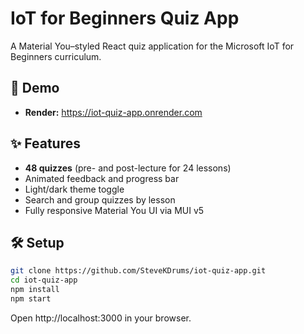 # IoT for Beginners Quiz App

A Material You–styled React quiz application for the Microsoft IoT for Beginners curriculum.

## 🚀 Demo

- **Render:** https://iot-quiz-app.onrender.com  

## ✨ Features

- **48 quizzes** (pre- and post-lecture for 24 lessons)  
- Animated feedback and progress bar  
- Light/dark theme toggle  
- Search and group quizzes by lesson  
- Fully responsive Material You UI via MUI v5  

## 🛠️ Setup

```bash
git clone https://github.com/SteveKDrums/iot-quiz-app.git
cd iot-quiz-app
npm install
npm start
```
Open http://localhost:3000 in your browser.
